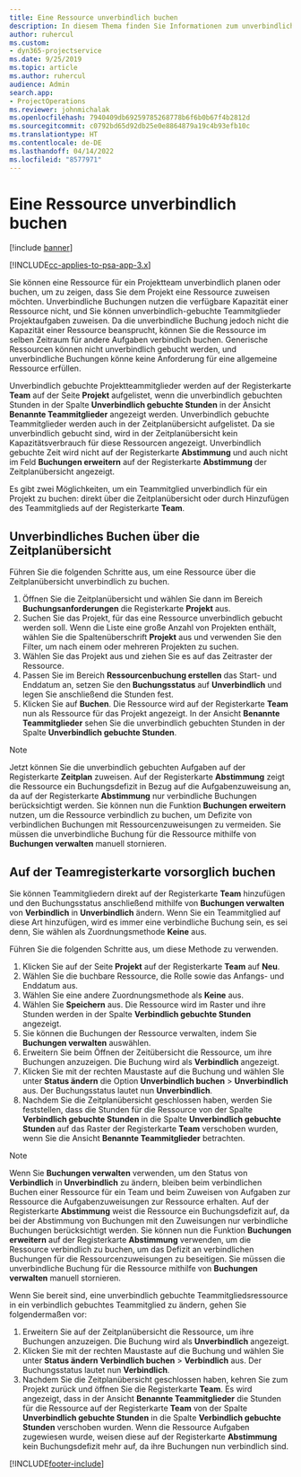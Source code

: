 ```yaml
---
title: Eine Ressource unverbindlich buchen
description: In diesem Thema finden Sie Informationen zum unverbindlichen Planen bzw. Buchen von Projektteammitgliedern.
author: ruhercul
ms.custom:
- dyn365-projectservice
ms.date: 9/25/2019
ms.topic: article
ms.author: ruhercul
audience: Admin
search.app:
- ProjectOperations
ms.reviewer: johnmichalak
ms.openlocfilehash: 7940409db69259785268778b6f6b0b67f4b2812d
ms.sourcegitcommit: c0792bd65d92db25e0e8864879a19c4b93efb10c
ms.translationtype: HT
ms.contentlocale: de-DE
ms.lasthandoff: 04/14/2022
ms.locfileid: "8577971"
---
```

# <a name="soft-book-a-resource"></a>Eine Ressource unverbindlich buchen

[!include [banner](../includes/psa-now-project-operations.md)]

[!INCLUDE[cc-applies-to-psa-app-3.x](../includes/cc-applies-to-psa-app-3x.md)]

Sie können eine Ressource für ein Projektteam unverbindlich planen oder buchen, um zu zeigen, dass Sie dem Projekt eine Ressource zuweisen möchten. Unverbindliche Buchungen nutzen die verfügbare Kapazität einer Ressource nicht, und Sie können unverbindlich-gebuchte Teammitglieder Projektaufgaben zuweisen. Da die unverbindliche Buchung jedoch nicht die Kapazität einer Ressource beansprucht, können Sie die Ressource im selben Zeitraum für andere Aufgaben verbindlich buchen. Generische Ressourcen können nicht unverbindlich gebucht werden, und unverbindliche Buchungen könne keine Anforderung für eine allgemeine Ressource erfüllen.

Unverbindlich gebuchte Projektteammitglieder werden auf der Registerkarte **Team** auf der Seite **Projekt** aufgelistet, wenn die unverbindlich gebuchten Stunden in der Spalte **Unverbindlich gebuchte Stunden** in der Ansicht **Benannte Teammitglieder** angezeigt werden. Unverbindlich gebuchte Teammitglieder werden auch in der Zeitplanübersicht aufgelistet. Da sie unverbindlich gebucht sind, wird in der Zeitplanübersicht kein Kapazitätsverbrauch für diese Ressourcen angezeigt. Unverbindlich gebuchte Zeit wird nicht auf der Registerkarte **Abstimmung** und auch nicht im Feld **Buchungen erweitern** auf der Registerkarte **Abstimmung** der Zeitplanübersicht angezeigt. 

Es gibt zwei Möglichkeiten, um ein Teammitglied unverbindlich für ein Projekt zu buchen: direkt über die Zeitplanübersicht oder durch Hinzufügen des Teammitglieds auf der Registerkarte **Team**. 

## <a name="soft-book-from-the-schedule-board"></a>Unverbindliches Buchen über die Zeitplanübersicht
Führen Sie die folgenden Schritte aus, um eine Ressource über die Zeitplanübersicht unverbindlich zu buchen. 

1. Öffnen Sie die Zeitplanübersicht und wählen Sie dann im Bereich **Buchungsanforderungen** die Registerkarte **Projekt** aus.
2. Suchen Sie das Projekt, für das eine Ressource unverbindlich gebucht werden soll. Wenn die Liste eine große Anzahl von Projekten enthält, wählen Sie die Spaltenüberschrift **Projekt** aus und verwenden Sie den Filter, um nach einem oder mehreren Projekten zu suchen.
3. Wählen Sie das Projekt aus und ziehen Sie es auf das Zeitraster der Ressource.
5. Passen Sie im Bereich **Ressourcenbuchung erstellen** das Start- und Enddatum an, setzen Sie den **Buchungsstatus** auf **Unverbindlich** und legen Sie anschließend die Stunden fest. 
6. Klicken Sie auf **Buchen**. Die Ressource wird auf der Registerkarte **Team** nun als Ressource für das Projekt angezeigt. In der Ansicht **Benannte Teammitglieder** sehen Sie die unverbindlich gebuchten Stunden in der Spalte **Unverbindlich gebuchte Stunden**.

> [!NOTE]
> Jetzt können Sie die unverbindlich gebuchten Aufgaben auf der Registerkarte **Zeitplan** zuweisen. Auf der Registerkarte **Abstimmung** zeigt die Ressource ein Buchungsdefizit in Bezug auf die Aufgabenzuweisung an, da auf der Registerkarte **Abstimmung** nur verbindliche Buchungen berücksichtigt werden. Sie können nun die Funktion **Buchungen erweitern** nutzen, um die Ressource verbindlich zu buchen, um Defizite von verbindlichen Buchungen mit Ressourcenzuweisungen zu vermeiden. Sie müssen die unverbindliche Buchung für die Ressource mithilfe von **Buchungen verwalten** manuell stornieren.

## <a name="soft-book-on-the-team-tab"></a>Auf der Teamregisterkarte vorsorglich buchen

Sie können Teammitgliedern direkt auf der Registerkarte **Team** hinzufügen und den Buchungsstatus anschließend mithilfe von **Buchungen verwalten** von **Verbindlich** in **Unverbindlich** ändern. Wenn Sie ein Teammitglied auf diese Art hinzufügen, wird es immer eine verbindliche Buchung sein, es sei denn, Sie wählen als Zuordnungsmethode **Keine** aus.

Führen Sie die folgenden Schritte aus, um diese Methode zu verwenden.

1. Klicken Sie auf der Seite **Projekt** auf der Registerkarte **Team** auf **Neu**.
2. Wählen Sie die buchbare Ressource, die Rolle sowie das Anfangs- und Enddatum aus.
3. Wählen Sie eine andere Zuordnungsmethode als **Keine** aus.
4. Wählen Sie **Speichern** aus. Die Ressource wird im Raster und ihre Stunden werden in der Spalte **Verbindlich gebuchte Stunden** angezeigt.
5. Sie können die Buchungen der Ressource verwalten, indem Sie **Buchungen verwalten** auswählen.
6. Erweitern Sie beim Öffnen der Zeitübersicht die Ressource, um ihre Buchungen anzuzeigen. Die Buchung wird als **Verbindlich** angezeigt.
7. Klicken Sie mit der rechten Maustaste auf die Buchung und wählen SIe unter **Status ändern** die Option **Unverbindlich buchen** \> **Unverbindlich** aus. Der Buchungsstatus lautet nun **Unverbindlich**.
8. Nachdem Sie die Zeitplanübersicht geschlossen haben, werden Sie feststellen, dass die Stunden für die Ressource von der Spalte **Verbindlich gebuchte Stunden** in die Spalte **Unverbindlich gebuchte Stunden** auf das Raster der Registerkarte **Team** verschoben wurden, wenn Sie die Ansicht **Benannte Teammitglieder** betrachten.

> [!NOTE]
> Wenn Sie **Buchungen verwalten** verwenden, um den Status von **Verbindlich** in **Unverbindlich** zu ändern, bleiben beim verbindlichen Buchen einer Ressource für ein Team und beim Zuweisen von Aufgaben zur Ressource die Aufgabenzuweisungen zur Ressource erhalten. Auf der Registerkarte **Abstimmung** weist die Ressource ein Buchungsdefizit auf, da bei der Abstimmung von Buchungen mit den Zuweisungen nur verbindliche Buchungen berücksichtigt werden. Sie können nun die Funktion **Buchungen erweitern** auf der Registerkarte **Abstimmung** verwenden, um die Ressource verbindlich zu buchen, um das Defizit an verbindlichen Buchungen für die Ressourcenzuweisungen zu beseitigen. Sie müssen die unverbindliche Buchung für die Ressource mithilfe von **Buchungen verwalten** manuell stornieren.

Wenn Sie bereit sind, eine unverbindlich gebuchte Teammitgliedsressource in ein verbindlich gebuchtes Teammitglied zu ändern, gehen Sie folgendermaßen vor:

1. Erweitern Sie auf der Zeitplanübersicht die Ressource, um ihre Buchungen anzuzeigen. Die Buchung wird als **Unverbindlich** angezeigt.
2. Klicken Sie mit der rechten Maustaste auf die Buchung und wählen Sie unter **Status ändern** **Verbindlich buchen** \> **Verbindlich** aus. Der Buchungsstatus lautet nun **Verbindlich**.
3. Nachdem Sie die Zeitplanübersicht geschlossen haben, kehren Sie zum Projekt zurück und öffnen Sie die Registerkarte **Team**. Es wird angezeigt, dass in der Ansicht **Benannte Teammitglieder** die Stunden für die Ressource auf der Registerkarte **Team** von der Spalte **Unverbindlich gebuchte Stunden** in die Spalte **Verbindlich gebuchte Stunden** verschoben wurden. Wenn die Ressource Aufgaben zugewiesen wurde, weisen diese auf der Registerkarte **Abstimmung** kein Buchungsdefizit mehr auf, da ihre Buchungen nun verbindlich sind.



[!INCLUDE[footer-include](../includes/footer-banner.md)]
